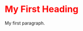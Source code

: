 <!DOCTYPE html>
<html>
  <head> 
    
  <title>page title</title>
  
  </head>
  
<body>

<h1 style="color: red;">My First Heading</h1>

<p>My first paragraph.</p>

</body>
</html>
